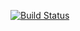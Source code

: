 [![Build Status](https://travis-ci.com/noobstrikesback/project-lvl1-s466.svg?branch=master)](https://travis-ci.com/noobstrikesback/project-lvl1-s466)
